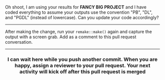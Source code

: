 

Oh shoot, I am using your results for **FANCY BIG PROJECT** and I have coded everything to assume your outputs use the convention "PB", "DL", and "PGDL" (instead of lowercase). Can you update your code accordingly? 

---
After making the change, run your `remake::make()` again and capture the output with a screen grab. Add as a comment to this pull request conversation. 

<hr><h3 align="center">I can wait here while you push another commit. When you are happy, assign a reviewer to your pull request. Your next activity will kick off after this pull request is merged</h3>


